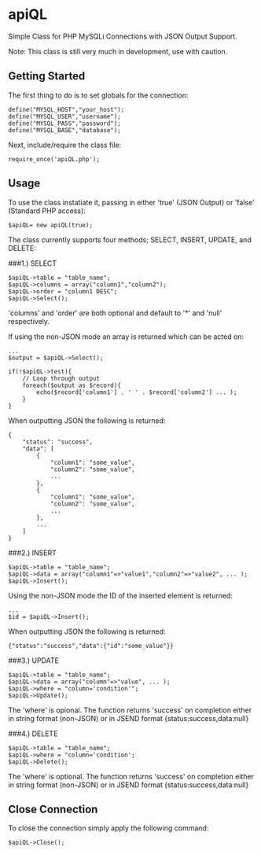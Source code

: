 apiQL
=====

Simple Class for PHP MySQLi Connections with JSON Output Support.

Note: This class is still very much in development, use with caution.

## Getting Started

The first thing to do is to set globals for the connection:

    define("MYSQL_HOST","your_host");
    define("MYSQL_USER","username");
    define("MYSQL_PASS","password");
    define("MYSQL_BASE","database");
    
Next, include/require the class file:

    require_once('apiQL.php');
    
## Usage

To use the class instatiate it, passing in either 'true' (JSON Output) or 'false' (Standard PHP access):

    $apiQL= new apiQL(true);
    
The class currently supports four methods; SELECT, INSERT, UPDATE, and DELETE:

###1.) SELECT

    $apiQL->table = "table_name";
    $apiQL->columns = array("column1","column2");
    $apiQL->order = "column1 DESC";
    $apiQL->Select();
    
'columns' and 'order' are both optional and default to '*' and 'null' respectively.

If using the non-JSON mode an array is returned which can be acted on:

    ...
    $output = $apiQL->Select();
    
    if(!$apiQL->test){
        // Loop through output
        foreach($output as $record){
            echo($record['column1'] . ' ' . $record['column2'] ... );
        }
    }
    
When outputting JSON the following is returned:

    {
        "status": "success",
        "data": [
            {
                "column1": "some_value",
                "column2": "some_value",
                ...
            },
            {
                "column1": "some_value",
                "column2": "some_value",
                ...
            },
            ...
        ]
    }
    
###2.) INSERT

    $apiQL->table = "table_name";
    $apiQL->data = array("column1"=>"value1","column2"=>"value2", ... );
    $apiQL->Insert();
    
Using the non-JSON mode the ID of the inserted element is returned:

    ...
    $id = $apiQL->Insert();
    
When outputting JSON the following is returned:

    {"status":"success","data":{"id":"some_value"}}
    
###3.) UPDATE

    $apiQL->table = "table_name";
    $apiQL->data = array("column"=>"value", ... );
    $apiQL->where = "column='condition'";
    $apiQL->Update();
    
The 'where' is opional. The function returns 'success' on completion either in string format (non-JSON) or in JSEND format {status:success,data:null}

###4.) DELETE

    $apiQL->table = "table_name";
    $apiQL->where = "column='condition';
    $apiQL->Delete();
    
The 'where' is optional. The function returns 'success' on completion either in string format (non-JSON) or in JSEND format {status:success,data:null}

## Close Connection

To close the connection simply apply the following command:

    $apiQL->Close();